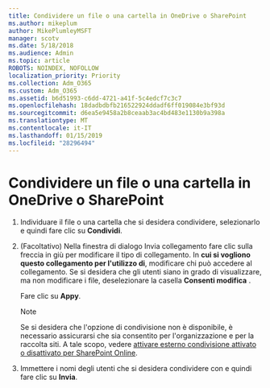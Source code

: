 ```yaml
---
title: Condividere un file o una cartella in OneDrive o SharePoint
ms.author: mikeplum
author: MikePlumleyMSFT
manager: scotv
ms.date: 5/18/2018
ms.audience: Admin
ms.topic: article
ROBOTS: NOINDEX, NOFOLLOW
localization_priority: Priority
ms.collection: Adm_O365
ms.custom: Adm_O365
ms.assetid: b6d51993-c6dd-4721-a41f-5c4edcf7c3c7
ms.openlocfilehash: 18dadbdbfb216522924ddadf6ff019084e3bf93d
ms.sourcegitcommit: d6ea5e9458a2b8ceaab3ac4bd483e1130b9a398a
ms.translationtype: MT
ms.contentlocale: it-IT
ms.lasthandoff: 01/15/2019
ms.locfileid: "28296494"
---
```

# <a name="share-a-file-or-folder-in-onedrive-or-sharepoint"></a>Condividere un file o una cartella in OneDrive o SharePoint

1. Individuare il file o una cartella che si desidera condividere, selezionarlo e quindi fare clic su **Condividi**.
    
2. (Facoltativo) Nella finestra di dialogo Invia collegamento fare clic sulla freccia in giù per modificare il tipo di collegamento. In **cui si vogliono questo collegamento per l'utilizzo di**, modificare chi può accedere al collegamento. Se si desidera che gli utenti siano in grado di visualizzare, ma non modificare i file, deselezionare la casella **Consenti modifica** . 
    
    Fare clic su **Appy**.
    
    > [!NOTE]
    > Se si desidera che l'opzione di condivisione non è disponibile, è necessario assicurarsi che sia consentito per l'organizzazione e per la raccolta siti. A tale scopo, vedere [attivare esterno condivisione attivato o disattivato per SharePoint Online](https://go.microsoft.com/fwlink/?linkid=866426). 
  
3. Immettere i nomi degli utenti che si desidera condividere con e quindi fare clic su **Invia**.
    

